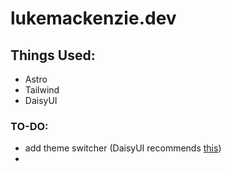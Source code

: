 # lukemackenzie.dev

## Things Used:

- Astro
- Tailwind
- DaisyUI

### TO-DO:

- add theme switcher (DaisyUI recommends [this](https://github.com/saadeghi/theme-change))
-
